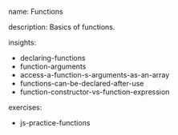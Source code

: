 name: Functions

description: Basics of functions.

insights:
  - declaring-functions
  - function-arguments
  - access-a-function-s-arguments-as-an-array
  - functions-can-be-declared-after-use
  - function-constructor-vs-function-expression

exercises:
  - js-practice-functions

